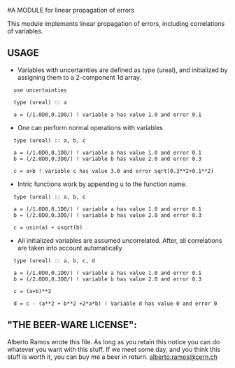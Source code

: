 
#A MODULE for linear propagation of errors

This module implements linear propagation of errors, including
correlations of variables.

## USAGE

* Variables with uncertainties are defined as type (ureal), and
initialized by assigning them to a 2-component 1d array.

```
  use uncertainties

  type (ureal) :: a

  a = (/1.0D0,0.1D0/) ! variable a has value 1.0 and error 0.1
```

* One can perform normal operations with variables

```
  type (ureal) :: a, b, c

  a = (/1.0D0,0.1D0/) ! variable a has value 1.0 and error 0.1
  b = (/2.0D0,0.3D0/) ! variable b has value 2.0 and error 0.3

  c = a+b ! variable c has value 3.0 and error sqrt(0.3**2+0.1**2)
```

* Intric functions work by appending u to the function name.

```
  type (ureal) :: a, b, c

  a = (/1.0D0,0.1D0/) ! variable a has value 1.0 and error 0.1
  b = (/2.0D0,0.3D0/) ! variable b has value 2.0 and error 0.3

  c = usin(a) + usqrt(b) 
```

* All initialized variables are assumed uncorrelated. After,
  all correlations are taken into account automatically

```
  type (ureal) :: a, b, c, d

  a = (/1.0D0,0.1D0/) ! variable a has value 1.0 and error 0.1
  b = (/2.0D0,0.3D0/) ! variable b has value 2.0 and error 0.3

  c = (a+b)**2 

  d = c - (a**2 + b**2 +2*a*b) ! Variable d has value 0 and error 0
```

## "THE BEER-WARE LICENSE":
Alberto Ramos wrote this file. As long as you retain this 
notice you can do whatever you want with this stuff. If we meet some 
day, and you think this stuff is worth it, you can buy me a beer in 
return. <alberto.ramos@cern.ch>

 
